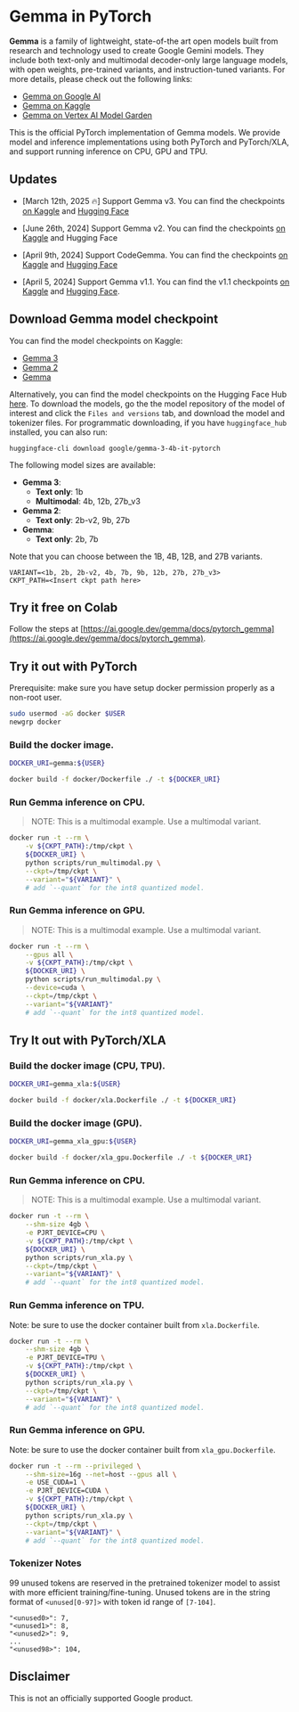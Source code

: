 # Gemma in PyTorch

**Gemma** is a family of lightweight, state-of-the art open models built from research and technology used to create Google Gemini models. They include both text-only and multimodal decoder-only large language models, with open weights, pre-trained variants, and instruction-tuned variants. For more details, please check out the following links:

 * [Gemma on Google AI](https://ai.google.dev/gemma)
 * [Gemma on Kaggle](https://www.kaggle.com/models/google/gemma-3)
 * [Gemma on Vertex AI Model Garden](https://pantheon.corp.google.com/vertex-ai/publishers/google/model-garden/gemma3)

This is the official PyTorch implementation of Gemma models. We provide model and inference implementations using both PyTorch and PyTorch/XLA, and support running inference on CPU, GPU and TPU.

## Updates

 * [March 12th, 2025 🔥] Support Gemma v3. You can find the checkpoints [on Kaggle](https://www.kaggle.com/models/google/gemma-3/pytorch) and [Hugging Face](https://huggingface.co/models?other=gemma_torch)

 * [June 26th, 2024] Support Gemma v2. You can find the checkpoints [on Kaggle](https://www.kaggle.com/models/google/gemma-2/pytorch) and Hugging Face

 * [April 9th, 2024] Support CodeGemma. You can find the checkpoints [on Kaggle](https://www.kaggle.com/models/google/codegemma/pytorch) and [Hugging Face](https://huggingface.co/collections/google/codegemma-release-66152ac7b683e2667abdee11)

 * [April 5, 2024] Support Gemma v1.1. You can find the v1.1 checkpoints [on Kaggle](https://www.kaggle.com/models/google/gemma/frameworks/pyTorch) and [Hugging Face](https://huggingface.co/collections/google/gemma-release-65d5efbccdbb8c4202ec078b).

## Download Gemma model checkpoint

You can find the model checkpoints on Kaggle:

- [Gemma 3](https://www.kaggle.com/models/google/gemma-3/pyTorch)
- [Gemma 2](https://www.kaggle.com/models/google/gemma-2/pyTorch)
- [Gemma](https://www.kaggle.com/models/google/gemma/pyTorch)

Alternatively, you can find the model checkpoints on the Hugging Face Hub [here](https://huggingface.co/models?other=gemma_torch). To download the models, go the the model repository of the model of interest and click the `Files and versions` tab, and download the model and tokenizer files. For  programmatic downloading, if you have `huggingface_hub` installed, you can also run:

```
huggingface-cli download google/gemma-3-4b-it-pytorch
```

The following model sizes are available:

- **Gemma 3**: 
  - **Text only**: 1b
  - **Multimodal**: 4b, 12b, 27b_v3
- **Gemma 2**: 
  - **Text only**: 2b-v2, 9b, 27b
- **Gemma**: 
  - **Text only**: 2b, 7b


Note that you can choose between the 1B, 4B, 12B, and 27B variants.

```
VARIANT=<1b, 2b, 2b-v2, 4b, 7b, 9b, 12b, 27b, 27b_v3>
CKPT_PATH=<Insert ckpt path here>
```

## Try it free on Colab

Follow the steps at
[https://ai.google.dev/gemma/docs/pytorch_gemma](https://ai.google.dev/gemma/docs/pytorch_gemma).

## Try it out with PyTorch

Prerequisite: make sure you have setup docker permission properly as a non-root user.

```bash
sudo usermod -aG docker $USER
newgrp docker
```

### Build the docker image.

```bash
DOCKER_URI=gemma:${USER}

docker build -f docker/Dockerfile ./ -t ${DOCKER_URI}
```

### Run Gemma inference on CPU.

> NOTE: This is a multimodal example. Use a multimodal variant.

```bash
docker run -t --rm \
    -v ${CKPT_PATH}:/tmp/ckpt \
    ${DOCKER_URI} \
    python scripts/run_multimodal.py \
    --ckpt=/tmp/ckpt \
    --variant="${VARIANT}" \
    # add `--quant` for the int8 quantized model.
```

### Run Gemma inference on GPU.

> NOTE: This is a multimodal example. Use a multimodal variant.

```bash
docker run -t --rm \
    --gpus all \
    -v ${CKPT_PATH}:/tmp/ckpt \
    ${DOCKER_URI} \
    python scripts/run_multimodal.py \
    --device=cuda \
    --ckpt=/tmp/ckpt \
    --variant="${VARIANT}"
    # add `--quant` for the int8 quantized model.
```

## Try It out with PyTorch/XLA

### Build the docker image (CPU, TPU).

```bash
DOCKER_URI=gemma_xla:${USER}

docker build -f docker/xla.Dockerfile ./ -t ${DOCKER_URI}
```

### Build the docker image (GPU).

```bash
DOCKER_URI=gemma_xla_gpu:${USER}

docker build -f docker/xla_gpu.Dockerfile ./ -t ${DOCKER_URI}
```

### Run Gemma inference on CPU.

> NOTE: This is a multimodal example. Use a multimodal variant.

```bash
docker run -t --rm \
    --shm-size 4gb \
    -e PJRT_DEVICE=CPU \
    -v ${CKPT_PATH}:/tmp/ckpt \
    ${DOCKER_URI} \
    python scripts/run_xla.py \
    --ckpt=/tmp/ckpt \
    --variant="${VARIANT}" \
    # add `--quant` for the int8 quantized model.
```

### Run Gemma inference on TPU.

Note: be sure to use the docker container built from `xla.Dockerfile`.

```bash
docker run -t --rm \
    --shm-size 4gb \
    -e PJRT_DEVICE=TPU \
    -v ${CKPT_PATH}:/tmp/ckpt \
    ${DOCKER_URI} \
    python scripts/run_xla.py \
    --ckpt=/tmp/ckpt \
    --variant="${VARIANT}" \
    # add `--quant` for the int8 quantized model.
```

### Run Gemma inference on GPU.

Note: be sure to use the docker container built from `xla_gpu.Dockerfile`.

```bash
docker run -t --rm --privileged \
    --shm-size=16g --net=host --gpus all \
    -e USE_CUDA=1 \
    -e PJRT_DEVICE=CUDA \
    -v ${CKPT_PATH}:/tmp/ckpt \
    ${DOCKER_URI} \
    python scripts/run_xla.py \
    --ckpt=/tmp/ckpt \
    --variant="${VARIANT}" \
    # add `--quant` for the int8 quantized model.
```

### Tokenizer Notes

99 unused tokens are reserved in the pretrained tokenizer model to assist with more efficient training/fine-tuning. Unused tokens are in the string format of `<unused[0-97]>` with token id range of `[7-104]`. 

```
"<unused0>": 7,
"<unused1>": 8,
"<unused2>": 9,
...
"<unused98>": 104,
```

## Disclaimer

This is not an officially supported Google product.
